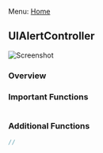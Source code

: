 Menu: [Home](../../README.md)

## UIAlertController

![Screenshot](screenshot-small.png)

### Overview


### Important Functions

```swift

```

### Additional Functions
```swift
//
```

